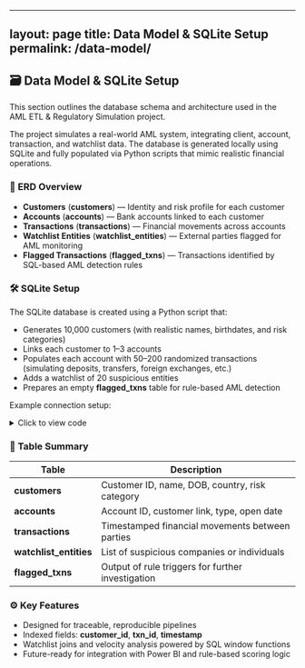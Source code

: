 ---
layout: page
title: Data Model & SQLite Setup
permalink: /data-model/
-----------------------

## 🗃 Data Model & SQLite Setup

This section outlines the database schema and architecture used in the AML ETL & Regulatory Simulation project.

The project simulates a real-world AML system, integrating client, account, transaction, and watchlist data. The database is generated locally using SQLite and fully populated via Python scripts that mimic realistic financial operations.

### 🔗 ERD Overview

* **Customers** (**customers**) — Identity and risk profile for each customer
* **Accounts** (**accounts**) — Bank accounts linked to each customer
* **Transactions** (**transactions**) — Financial movements across accounts
* **Watchlist Entities** (**watchlist_entities**) — External parties flagged for AML monitoring
* **Flagged Transactions** (**flagged_txns**) — Transactions identified by SQL-based AML detection rules

### 🛠 SQLite Setup

The SQLite database is created using a Python script that:

* Generates 10,000 customers (with realistic names, birthdates, and risk categories)
* Links each customer to 1–3 accounts
* Populates each account with 50–200 randomized transactions (simulating deposits, transfers, foreign exchanges, etc.)
* Adds a watchlist of 20 suspicious entities
* Prepares an empty **flagged_txns** table for rule-based AML detection

Example connection setup:

<details>
<summary>Click to view code</summary>
<pre class="overflow-x-auto bg-gray-800 text-green-400 p-4 rounded-md text-sm font-mono"><code class="language-python">
import sqlite3
conn = sqlite3.connect("aml_simulation.db")
cursor = conn.cursor()
</code></pre>
</details>

### 🧱 Table Summary

| Table                | Description                                       |
| -------------------- | ------------------------------------------------- |
| **customers**          | Customer ID, name, DOB, country, risk category    |
| **accounts**           | Account ID, customer link, type, open date        |
| **transactions**       | Timestamped financial movements between parties   |
| **watchlist_entities** | List of suspicious companies or individuals       |
| **flagged_txns**       | Output of rule triggers for further investigation |

### ⚙️ Key Features

* Designed for traceable, reproducible pipelines
* Indexed fields: **customer_id**, **txn_id**, **timestamp**
* Watchlist joins and velocity analysis powered by SQL window functions
* Future-ready for integration with Power BI and rule-based scoring logic
